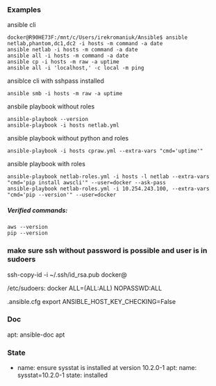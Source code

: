 ### Examples

ansible cli
```
docker@R90HE73F:/mnt/c/Users/irekromaniuk/Ansible$ ansible netlab,phantom,dc1,dc2 -i hosts -m command -a date
ansible netlab -i hosts -m command -a date
ansible all -i hosts -m command -a date
ansible cp -i hosts -m raw -a uptime
ansible all -i 'localhost,' -c local -m ping
```
ansiblce cli with sshpass installed
```
ansible smb -i hosts -m raw -a uptime
```
ansbile playbook without roles
```
ansible-playbook --version
ansible-playbook -i hosts netlab.yml
```
ansible playbook without python and roles
```
ansible-playbook -i hosts cpraw.yml --extra-vars "cmd='uptime'"
```
ansible playbook with roles
```
ansible-playbook netlab-roles.yml -i hosts -l netlab --extra-vars "cmd='pip install awscli'" --user=docker --ask-pass
ansible-playbook netlab-roles.yml -i 10.254.243.100, --extra-vars "cmd='pip --version'" --user=docker
```
##### Verified commands:
```
aws --version
pip --version
```
### make sure ssh without password is possible and user is in sudoers

ssh-copy-id -i ~/.ssh/id_rsa.pub docker@

/etc/sudoers:
docker ALL=(ALL:ALL) NOPASSWD:ALL

.ansible.cfg
export ANSIBLE_HOST_KEY_CHECKING=False

### Doc

apt:
ansible-doc apt

### State

- name: ensure sysstat is installed at version 10.2.0-1
  apt:
    name: sysstat=10.2.0-1
    state: installed

